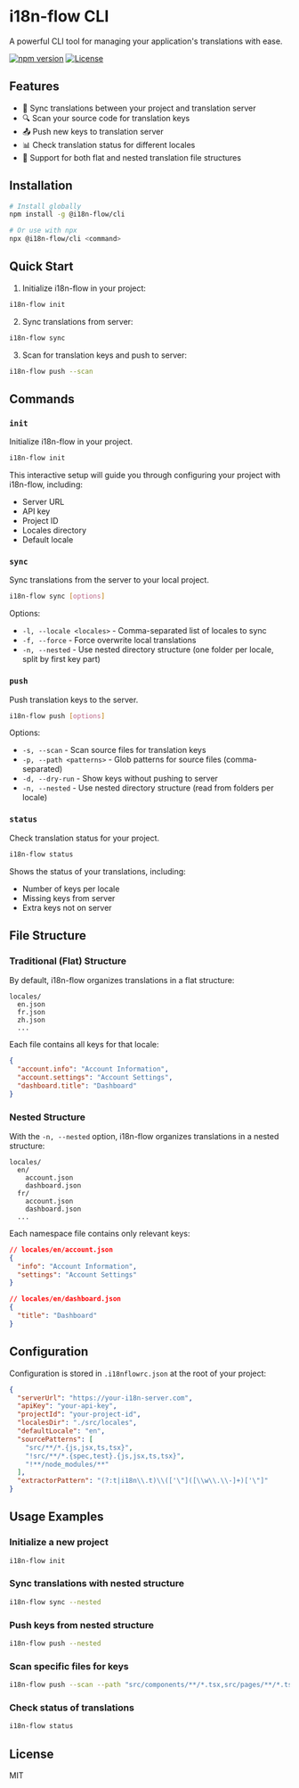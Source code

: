 # i18n-flow CLI

A powerful CLI tool for managing your application's translations with ease.

[![npm version](https://img.shields.io/npm/v/@i18n-flow/cli.svg)](https://www.npmjs.com/package/@i18n-flow/cli)
[![License](https://img.shields.io/npm/l/@i18n-flow/cli.svg)](https://github.com/i18n-flow/cli/blob/main/LICENSE)

## Features

- 🔄 Sync translations between your project and translation server
- 🔍 Scan your source code for translation keys
- 📤 Push new keys to translation server
- 📊 Check translation status for different locales
- 📂 Support for both flat and nested translation file structures

## Installation

```bash
# Install globally
npm install -g @i18n-flow/cli

# Or use with npx
npx @i18n-flow/cli <command>
```

## Quick Start

1. Initialize i18n-flow in your project:

```bash
i18n-flow init
```

2. Sync translations from server:

```bash
i18n-flow sync
```

3. Scan for translation keys and push to server:

```bash
i18n-flow push --scan
```

## Commands

### `init`

Initialize i18n-flow in your project.

```bash
i18n-flow init
```

This interactive setup will guide you through configuring your project with i18n-flow, including:

- Server URL
- API key
- Project ID
- Locales directory
- Default locale

### `sync`

Sync translations from the server to your local project.

```bash
i18n-flow sync [options]
```

Options:

- `-l, --locale <locales>` - Comma-separated list of locales to sync
- `-f, --force` - Force overwrite local translations
- `-n, --nested` - Use nested directory structure (one folder per locale, split by first key part)

### `push`

Push translation keys to the server.

```bash
i18n-flow push [options]
```

Options:

- `-s, --scan` - Scan source files for translation keys
- `-p, --path <patterns>` - Glob patterns for source files (comma-separated)
- `-d, --dry-run` - Show keys without pushing to server
- `-n, --nested` - Use nested directory structure (read from folders per locale)

### `status`

Check translation status for your project.

```bash
i18n-flow status
```

Shows the status of your translations, including:

- Number of keys per locale
- Missing keys from server
- Extra keys not on server

## File Structure

### Traditional (Flat) Structure

By default, i18n-flow organizes translations in a flat structure:

```
locales/
  en.json
  fr.json
  zh.json
  ...
```

Each file contains all keys for that locale:

```json
{
  "account.info": "Account Information",
  "account.settings": "Account Settings",
  "dashboard.title": "Dashboard"
}
```

### Nested Structure

With the `-n, --nested` option, i18n-flow organizes translations in a nested structure:

```
locales/
  en/
    account.json
    dashboard.json
  fr/
    account.json
    dashboard.json
  ...
```

Each namespace file contains only relevant keys:

```json
// locales/en/account.json
{
  "info": "Account Information",
  "settings": "Account Settings"
}

// locales/en/dashboard.json
{
  "title": "Dashboard"
}
```

## Configuration

Configuration is stored in `.i18nflowrc.json` at the root of your project:

```json
{
  "serverUrl": "https://your-i18n-server.com",
  "apiKey": "your-api-key",
  "projectId": "your-project-id",
  "localesDir": "./src/locales",
  "defaultLocale": "en",
  "sourcePatterns": [
    "src/**/*.{js,jsx,ts,tsx}",
    "!src/**/*.{spec,test}.{js,jsx,ts,tsx}",
    "!**/node_modules/**"
  ],
  "extractorPattern": "(?:t|i18n\\.t)\\(['\"]([\\w\\.\\-]+)['\"]"
}
```

## Usage Examples

### Initialize a new project

```bash
i18n-flow init
```

### Sync translations with nested structure

```bash
i18n-flow sync --nested
```

### Push keys from nested structure

```bash
i18n-flow push --nested
```

### Scan specific files for keys

```bash
i18n-flow push --scan --path "src/components/**/*.tsx,src/pages/**/*.tsx"
```

### Check status of translations

```bash
i18n-flow status
```

## License

MIT
